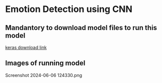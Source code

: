 # Emotion Detection using CNN
## Mandantory to download model files to run this model

[keras download link](https://drive.google.com/drive/folders/1doFI1V4EOg1C1oRsv4fr8kat7ndgdjcP?usp=sharing)


## Images of running model
Screenshot 2024-06-06 124330.png


